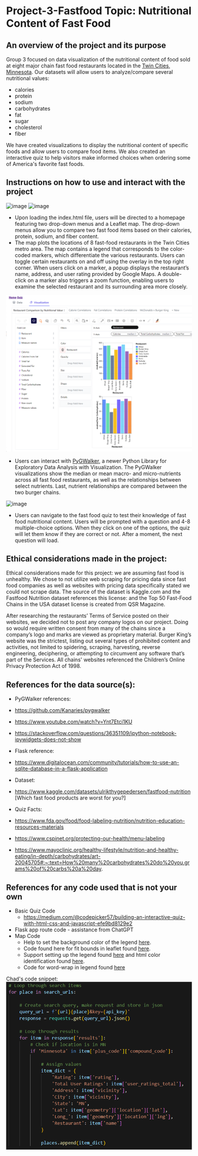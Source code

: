 # Project-3-Fastfood Topic: Nutritional Content of Fast Food

## An overview of the project and its purpose
Group 3 focused on data visualization of the nutritional content of food sold at eight major chain fast food restaurants located in the [Twin Cities, Minnesota](https://en.wikipedia.org/wiki/Minneapolis%E2%80%93Saint_Paul). Our datasets will allow users to analyze/compare several nutritional values:
*	calories
*	protein
*	sodium
*	carbohydrates
*	fat
*	sugar
*	cholesterol
*	fiber

We have created visualizations to display the nutritional content of specific foods and allow users to compare food items. We also created an interactive quiz to help visitors make informed choices when ordering some of America's favorite fast foods.
  
## Instructions on how to use and interact with the project
![image](https://github.com/Chud-rf/Project-3-Fastfood/assets/140283164/c319e102-f139-48fe-9c35-c90659ec0c70)
![image](https://github.com/Chud-rf/Project-3-Fastfood/assets/140283164/305333ac-ed79-4aa6-b055-4431e04e66cc)
- Upon loading the index.html file, users will be directed to a homepage featuring two drop-down menus and a Leaflet map. The drop-down menus allow you to compare two fast food items based on their calories, protein, sodium, and fiber content.
- The map plots the locations of 8 fast-food restaurants in the Twin Cities metro area. The map contains a legend that corresponds to the color-coded markers, which differentiate the various restaurants. Users can toggle certain restaurants on and off using the overlay in the top right corner. When users click on a marker, a popup displays the restaurant’s name, address, and user rating provided by Google Maps. A double-click on a marker also triggers a zoom function, enabling users to examine the selected restaurant and its surrounding area more closely.

![image](https://github.com/Chud-rf/Project-3-Fastfood/blob/main/Final/static/img/viz%20screenshot.png)
- Users can interact with [PyGWalker](https://docs.kanaries.net/pygwalker), a newer Python Library for Exploratory Data Analysis with Visualization. The PyGWalker visualizations show the median or mean macro- and micro-nutrients across all fast food restaurants, as well as the relationships between select nutrients. Last, nutrient relationships are compared between the two burger chains.

![image](https://github.com/Chud-rf/Project-3-Fastfood/assets/140283164/49a8b92c-4a8f-4e24-94b6-faf1c1752930)
- Users can navigate to the fast food quiz to test their knowledge of fast food nutritional content. Users will be prompted with a question and 4-8 multiple-choice options. When they click on one of the options, the quiz will let them know if they are correct or not. After a moment, the next question will load.

## Ethical considerations made in the project:
Ethical considerations made for this project: we are assuming fast food is unhealthy. We chose to not utilize web scraping for pricing data since fast food companies as well as websites with pricing data specifically stated we could not scrape data. The source of the dataset is Kaggle.com and the Fastfood Nutrition dataset references this license: and the Top 50 Fast-Food Chains in the USA dataset license is created from QSR Magazine.

After researching the restaurants’ Terms of Service posted on their websites, we decided not to post any company logos on our project. Doing so would require written consent from many of the chains since a company’s logo and marks are viewed as proprietary material. Burger King’s website was the strictest, listing out several types of prohibited content and activities, not limited to spidering, scraping, harvesting, reverse engineering, deciphering, or attempting to circumvent any software that’s part of the Services. All chains' websites referenced the Children’s Online Privacy Protection Act of 1998.

## References for the data source(s):
* PyGWalker references:

* https://github.com/Kanaries/pygwalker
* https://www.youtube.com/watch?v=Ynt7Etci1KU
* https://stackoverflow.com/questions/36351109/ipython-notebook-ipywidgets-does-not-show

* Flask reference:
*  https://www.digitalocean.com/community/tutorials/how-to-use-an-sqlite-database-in-a-flask-application

* Dataset:
*  https://www.kaggle.com/datasets/ulrikthygepedersen/fastfood-nutrition [Which fast food products are worst for you?]

*  Quiz Facts:
*  https://www.fda.gov/food/food-labeling-nutrition/nutrition-education-resources-materials
*  https://www.cspinet.org/protecting-our-health/menu-labeling
*  https://www.mayoclinic.org/healthy-lifestyle/nutrition-and-healthy-eating/in-depth/carbohydrates/art-20045705#:~:text=How%20many%20carbohydrates%20do%20you,grams%20of%20carbs%20a%20day.

## References for any code used that is not your own
- Basic Quiz Code
     - https://medium.com/@codepicker57/building-an-interactive-quiz-with-html-css-and-javascript-efe9bd8129e2
- Flask app route code - assistance from ChatGPT
- Map Code
     - Help to set the background color of the legend [here](https://codepen.io/haakseth/pen/KQbjdO). 
     - Code found here for fit bounds in leaflet found [here](https://jeffreymorgan.io/articles/how-to-center-a-leaflet-map-on-a-marker/).
     - Support setting up the legend found [here](https://codepen.io/haakseth/pen/KQbjdO) and html color identification found [here](https://htmlcolorcodes.com/).
     - Code for word-wrap in legend found [here](https://stackoverflow.com/questions/3587390/how-can-i-make-text-appear-on-next-line-instead-of-overflowing)


Chad's code snippet: ![Alt text](chad-scratch-work/API_Pull_code.png)
